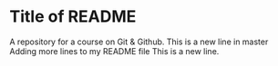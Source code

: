 #  Title of README

A repository for a course on Git & Github.
This is a new line in master
Adding more lines to my README file
This is a new line.
